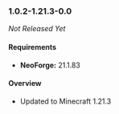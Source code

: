 ### 1.0.2-1.21.3-0.0

_Not Released Yet_

#### Requirements
- **NeoForge:** 21.1.83

#### Overview

- Updated to Minecraft 1.21.3